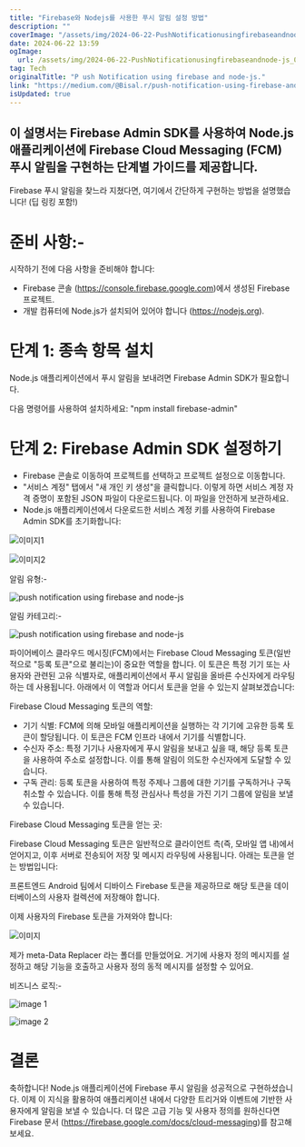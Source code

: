 ```yaml
---
title: "Firebase와 Nodejs를 사용한 푸시 알림 설정 방법"
description: ""
coverImage: "/assets/img/2024-06-22-PushNotificationusingfirebaseandnode-js_0.png"
date: 2024-06-22 13:59
ogImage: 
  url: /assets/img/2024-06-22-PushNotificationusingfirebaseandnode-js_0.png
tag: Tech
originalTitle: "P ush Notification using firebase and node-js."
link: "https://medium.com/@Bisal.r/push-notification-using-firebase-and-node-js-7508f61fa25c"
isUpdated: true
---
```





## 이 설명서는 Firebase Admin SDK를 사용하여 Node.js 애플리케이션에 Firebase Cloud Messaging (FCM) 푸시 알림을 구현하는 단계별 가이드를 제공합니다.

Firebase 푸시 알림을 찾느라 지쳤다면, 여기에서 간단하게 구현하는 방법을 설명했습니다! (딥 링킹 포함!)

# 준비 사항:-

시작하기 전에 다음 사항을 준비해야 합니다:

<div class="content-ad"></div>

- Firebase 콘솔 (https://console.firebase.google.com)에서 생성된 Firebase 프로젝트.
- 개발 컴퓨터에 Node.js가 설치되어 있어야 합니다 (https://nodejs.org).

# 단계 1: 종속 항목 설치

Node.js 애플리케이션에서 푸시 알림을 보내려면 Firebase Admin SDK가 필요합니다.

다음 명령어를 사용하여 설치하세요: "npm install firebase-admin"

<div class="content-ad"></div>

# 단계 2: Firebase Admin SDK 설정하기

- Firebase 콘솔로 이동하여 프로젝트를 선택하고 프로젝트 설정으로 이동합니다.
- "서비스 계정" 탭에서 "새 개인 키 생성"을 클릭합니다. 이렇게 하면 서비스 계정 자격 증명이 포함된 JSON 파일이 다운로드됩니다. 이 파일을 안전하게 보관하세요.
- Node.js 애플리케이션에서 다운로드한 서비스 계정 키를 사용하여 Firebase Admin SDK를 초기화합니다:

![이미지1](/assets/img/2024-06-22-PushNotificationusingfirebaseandnode-js_0.png)

![이미지2](/assets/img/2024-06-22-PushNotificationusingfirebaseandnode-js_1.png)

<div class="content-ad"></div>

알림 유형:-

![push notification using firebase and node-js](/assets/img/2024-06-22-PushNotificationusingfirebaseandnode-js_2.png)

알림 카테고리:-

![push notification using firebase and node-js](/assets/img/2024-06-22-PushNotificationusingfirebaseandnode-js_3.png)

<div class="content-ad"></div>

파이어베이스 클라우드 메시징(FCM)에서는 Firebase Cloud Messaging 토큰(일반적으로 "등록 토큰"으로 불리는)이 중요한 역할을 합니다. 이 토큰은 특정 기기 또는 사용자와 관련된 고유 식별자로, 애플리케이션에서 푸시 알림을 올바른 수신자에게 라우팅하는 데 사용됩니다. 아래에서 이 역할과 어디서 토큰을 얻을 수 있는지 살펴보겠습니다:

Firebase Cloud Messaging 토큰의 역할:

- 기기 식별: FCM에 의해 모바일 애플리케이션을 실행하는 각 기기에 고유한 등록 토큰이 할당됩니다. 이 토큰은 FCM 인프라 내에서 기기를 식별합니다.
- 수신자 주소: 특정 기기나 사용자에게 푸시 알림을 보내고 싶을 때, 해당 등록 토큰을 사용하여 주소로 설정합니다. 이를 통해 알림이 의도한 수신자에게 도달할 수 있습니다.
- 구독 관리: 등록 토큰을 사용하여 특정 주제나 그룹에 대한 기기를 구독하거나 구독 취소할 수 있습니다. 이를 통해 특정 관심사나 특성을 가진 기기 그룹에 알림을 보낼 수 있습니다.

Firebase Cloud Messaging 토큰을 얻는 곳:

<div class="content-ad"></div>

Firebase Cloud Messaging 토큰은 일반적으로 클라이언트 측(즉, 모바일 앱 내)에서 얻어지고, 이후 서버로 전송되어 저장 및 메시지 라우팅에 사용됩니다. 아래는 토큰을 얻는 방법입니다:

프론트엔드 Android 팀에서 디바이스 Firebase 토큰을 제공하므로 해당 토큰을 데이터베이스의 사용자 컬렉션에 저장해야 합니다.

이제 사용자의 Firebase 토큰을 가져와야 합니다:

![이미지](/assets/img/2024-06-22-PushNotificationusingfirebaseandnode-js_4.png)

<div class="content-ad"></div>

제가 meta-Data Replacer 라는 폴더를 만들었어요. 거기에 사용자 정의 메시지를 설정하고 해당 기능을 호출하고 사용자 정의 동적 메시지를 설정할 수 있어요.

비즈니스 로직:-

![image 1](/assets/img/2024-06-22-PushNotificationusingfirebaseandnode-js_5.png)

![image 2](/assets/img/2024-06-22-PushNotificationusingfirebaseandnode-js_6.png)

<div class="content-ad"></div>

# 결론

축하합니다! Node.js 애플리케이션에 Firebase 푸시 알림을 성공적으로 구현하셨습니다. 이제 이 지식을 활용하여 애플리케이션 내에서 다양한 트리거와 이벤트에 기반한 사용자에게 알림을 보낼 수 있습니다. 더 많은 고급 기능 및 사용자 정의를 원하신다면 Firebase 문서 (https://firebase.google.com/docs/cloud-messaging)를 참고해보세요.